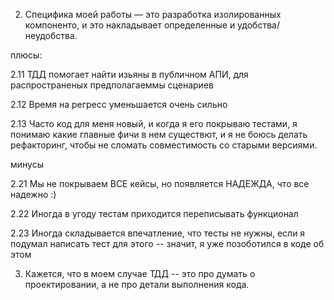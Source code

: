 2. Специфика моей работы&nbsp;&mdash; это разработка изолированных компоненто, и&nbsp;это накладывает определенные и&nbsp;удобства/неудобства.

плюсы:

2.11 ТДД помогает найти изьяны в публичном АПИ, для распространеных предполагаеммы сценариев

2.12 Время на регресс уменьшается очень сильно

2.13 Часто код для меня новый, и когда я его покрываю тестами, я понимаю какие главные фичи в нем существют, и я не боюсь делать рефакторинг, чтобы не сломать совместимость со старыми версиями.

минусы

2.21 Мы не покрываем ВСЕ кейсы, но появляется НАДЕЖДА, что все надежно :)

2.22 Иногда в угоду тестам приходится переписывать функционал

2.23 Иногда складывается впечатление, что тесты не нужны, если я подумал написать тест для этого -- значит, я уже позоботился в коде об этом

3. Кажется, что в моем случае ТДД -- это про думать о проектировании, а не про детали выполнения кода.
